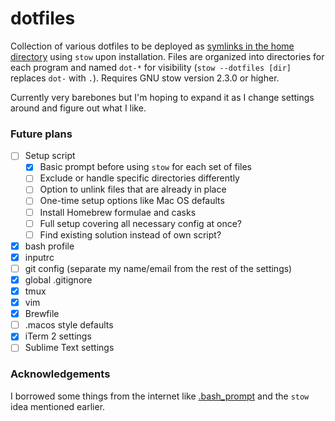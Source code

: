 # dotfiles

Collection of various dotfiles to be deployed as [symlinks in the home directory](http://brandon.invergo.net/news/2012-05-26-using-gnu-stow-to-manage-your-dotfiles.html) using `stow` upon installation. Files are organized into directories for each program and named `dot-*` for visibility (`stow --dotfiles [dir]` replaces `dot-` with `.`). Requires GNU stow version 2.3.0 or higher.

Currently very barebones but I'm hoping to expand it as I change settings around and figure out what I like.

### Future plans

- [ ] Setup script
  - [x] Basic prompt before using `stow` for each set of files
  - [ ] Exclude or handle specific directories differently
  - [ ] Option to unlink files that are already in place
  - [ ] One-time setup options like Mac OS defaults
  - [ ] Install Homebrew formulae and casks
  - [ ] Full setup covering all necessary config at once?
  - [ ] Find existing solution instead of own script?
- [x] bash profile
- [x] inputrc
- [ ] git config (separate my name/email from the rest of the settings)
- [x] global .gitignore
- [x] tmux
- [x] vim
- [x] Brewfile
- [ ] .macos style defaults
- [X] iTerm 2 settings
- [ ] Sublime Text settings

### Acknowledgements
I borrowed some things from the internet like [.bash\_prompt](https://github.com/mathiasbynens/dotfiles) and the `stow` idea mentioned earlier.
